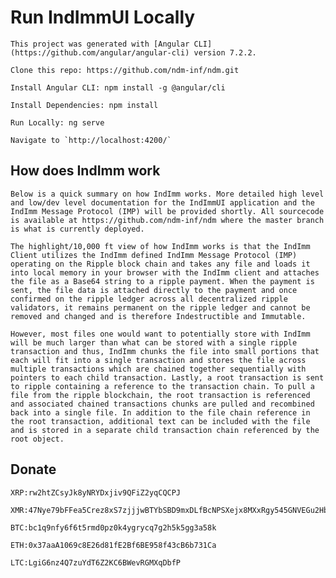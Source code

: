 # Run IndImmUI Locally

    This project was generated with [Angular CLI](https://github.com/angular/angular-cli) version 7.2.2.

    Clone this repo: https://github.com/ndm-inf/ndm.git

    Install Angular CLI: npm install -g @angular/cli

    Install Dependencies: npm install

    Run Locally: ng serve

    Navigate to `http://localhost:4200/`

## How does IndImm work

    Below is a quick summary on how IndImm works. More detailed high level and low/dev level documentation for the IndImmUI application and the IndImm Message Protocol (IMP) will be provided shortly. All sourcecode is available at https://github.com/ndm-inf/ndm where the master branch is what is currently deployed.

    The highlight/10,000 ft view of how IndImm works is that the IndImm Client utilizes the IndImm defined IndImm Message Protocol (IMP) operating on the Ripple block chain and takes any file and loads it into local memory in your browser with the IndImm client and attaches the file as a Base64 string to a ripple payment. When the payment is sent, the file data is attached directly to the payment and once confirmed on the ripple ledger across all decentralized ripple validators, it remains permanent on the ripple ledger and cannot be removed and changed and is therefore Indestructible and Immutable.

    However, most files one would want to potentially store with IndImm will be much larger than what can be stored with a single ripple transaction and thus, IndImm chunks the file into small portions that each will fit into a single transaction and stores the file across multiple transactions which are chained together sequentially with pointers to each child transaction. Lastly, a root transaction is sent to ripple containing a reference to the transaction chain. To pull a file from the ripple blockchain, the root transaction is referenced and associated chained transactions chunks are pulled and recombined back into a single file. In addition to the file chain reference in the root transaction, additional text can be included with the file and is stored in a separate child transaction chain referenced by the root object.

## Donate

    XRP:rw2htZCsyJk8yNRYDxjiv9QFiZ2yqCQCPJ

    XMR:47Nye79bFFea5Crez8xS7zjjjwBTYbSBD9mxDLfBcNPSXejx8MXxRgy545GNVEGu2HbSTyfJhHfcod9VcXXiZcYw7x3x6se

    BTC:bc1q9nfy6f6t5rmd0pz0k4ygrycq7g2h5k5gg3a58k

    ETH:0x37aaA1069c8E26d81fE2Bf6BE958f43cB6b731Ca

    LTC:LgiG6nz4Q7zuYdT6Z2KC6BWevRGMXqDbfP
